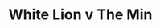 ---
year: "1995"
serialNumber: "0188" 
game: "White Lion"
title: "White Lion v The Min"
gameLocation: ""
gameDate: ""
result: ""
resultType: ""
type: "game"
---